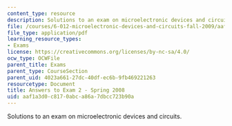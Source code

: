 ```yaml
---
content_type: resource
description: Solutions to an exam on microelectronic devices and circuits.
file: /courses/6-012-microelectronic-devices-and-circuits-fall-2009/aaf1a3d0c8170abca86a7dbcc723b90a_MIT6_012F09_exam2_s08_sol.pdf
file_type: application/pdf
learning_resource_types:
- Exams
license: https://creativecommons.org/licenses/by-nc-sa/4.0/
ocw_type: OCWFile
parent_title: Exams
parent_type: CourseSection
parent_uid: 4023a661-27dc-40df-ec6b-9fb469221263
resourcetype: Document
title: Answers to Exam 2 - Spring 2008
uid: aaf1a3d0-c817-0abc-a86a-7dbcc723b90a
---
```

Solutions to an exam on microelectronic devices and circuits.
